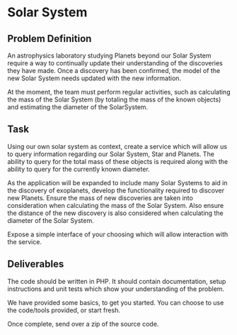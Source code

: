 # Solar System

## Problem Definition

An astrophysics laboratory studying Planets beyond our Solar System require a way to continually update their
understanding of the discoveries they have made. Once a discovery has been confirmed, the model of the new Solar System
needs updated with the new information.

At the moment, the team must perform regular activities, such as calculating the
mass of the Solar System (by totaling the mass of the known objects) and estimating the diameter of the SolarSystem.

## Task

Using our own solar system as context, create a service which will allow us to query information regarding our
Solar System, Star and Planets. The ability to query for the total mass of these objects is required along with the
ability to query for the currently known diameter.

As the application will be expanded to include many Solar Systems to aid in the discovery of exoplanets, develop the
functionality required to discover new Planets. Ensure the mass of new discoveries are taken into consideration when
calculating the mass of the Solar System. Also ensure the distance of the new discovery is also considered when
calculating the diameter of the Solar System.

Expose a simple interface of your choosing which will allow interaction with the service.

## Deliverables

The code should be written in PHP. It should contain documentation, setup instructions and unit tests which show your
understanding of the problem.

We have provided some basics, to get you started. You can choose to use the code/tools provided, or start fresh. 

Once complete, send over a zip of the source code.